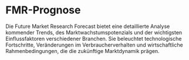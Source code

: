 # FMR-Prognose
Die Future Market Research Forecast bietet eine detaillierte Analyse kommender Trends, des Marktwachstumspotenzials und der wichtigsten Einflussfaktoren verschiedener Branchen. Sie beleuchtet technologische Fortschritte, Veränderungen im Verbraucherverhalten und wirtschaftliche Rahmenbedingungen, die die zukünftige Marktdynamik prägen.
